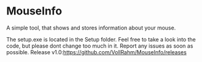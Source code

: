# MouseInfo

A simple tool, that shows and stores information about your mouse.

The setup.exe is located in the Setup folder.
Feel free to take a look into the code, but please dont change too much in it.
Report any issues as soon as possible.
Release v1.0:https://github.com/VollRahm/MouseInfo/releases
